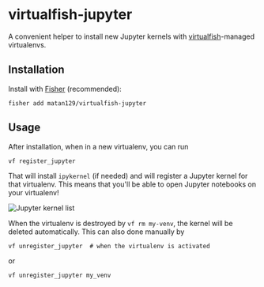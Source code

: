 # virtualfish-jupyter

A convenient helper to install new Jupyter kernels with [virtualfish](https://github.com/justinmayer/virtualfish)-managed virtualenvs.

## Installation

Install with [Fisher](https://github.com/jorgebucaran/fisher) (recommended):

```console
fisher add matan129/virtualfish-jupyter
```

## Usage

After installation, when in a new virtualenv, you can run

```console
vf register_jupyter
```

That will install `ipykernel` (if needed) and will register a Jupyter kernel for that virtualenv.
This means that you'll be able to open Jupyter notebooks on your virtualenv!

![Jupyter kernel list](https://user-images.githubusercontent.com/1483099/90234815-f6450d00-de28-11ea-9bdf-0f0ab2bb4d2e.png)


When the virtualenv is destroyed by `vf rm my-venv`, the kernel will be deleted automatically. This can also done manually by

```console
vf unregister_jupyter  # when the virtualenv is activated
```

or

```console
vf unregister_jupyter my_venv
```
